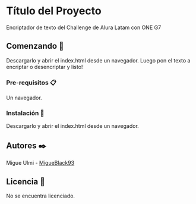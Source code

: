 # Título del Proyecto

 Encriptador de texto del Challenge de Alura Latam con ONE G7

## Comenzando 🚀

Descargarlo y abrir el index.html desde un navegador. Luego pon el texto a encriptar o desencriptar y listo!

### Pre-requisitos 📋

Un navegador.

### Instalación 🔧

Descargarlo y abrir el index.html desde un navegador.

## Autores ✒️

Migue Ulmi - [MigueBlack93](https://github.com/MigueBlack93)

## Licencia 📄

No se encuentra licenciado.